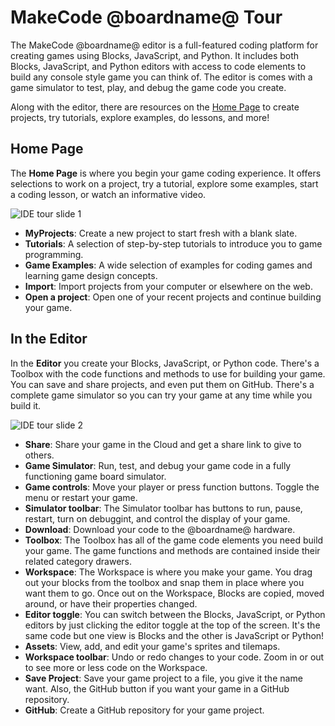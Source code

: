 # MakeCode @boardname@ Tour

The MakeCode @boardname@ editor is a full-featured coding platform for creating games using Blocks, JavaScript, and Python. It includes both Blocks, JavaScript, and Python editors with access to code elements to build any console style game you can think of. The editor is comes with a game simulator to test, play, and debug the game code you create.

Along with the editor, there are resources on the [Home Page](@homeurl@) to create projects, try tutorials, explore examples, do lessons, and more!

## Home Page

The **Home Page** is where you begin your game coding experience. It offers selections to work on a project, try a tutorial, explore some examples, start a coding lesson, or watch an informative video.

![IDE tour slide 1](/static/ide-tour/ide-tour1.png)

* **MyProjects**: Create a new project to start fresh with a blank slate.
* **Tutorials**: A selection of step-by-step tutorials to introduce you to game programming.
* **Game Examples**: A wide selection of examples for coding games and learning game design concepts.
* **Import**: Import projects from your computer or elsewhere on the web.
* **Open a project**: Open one of your recent projects and continue building your game.

## In the Editor

In the **Editor** you create your Blocks, JavaScript, or Python code. There's a Toolbox with the code functions and methods to use for building your game. You can save and share projects, and even put them on GitHub. There's a complete game simulator so you can try your game at any time while you build it.

![IDE tour slide 2](/static/ide-tour/ide-tour2.png)

* **Share**: Share your game in the Cloud and get a share link to give to others.
* **Game Simulator**: Run, test, and debug your game code in a fully functioning game board simulator.
* **Game controls**: Move your player or press function buttons. Toggle the menu or restart your game.
* **Simulator toolbar**: The Simulator toolbar has buttons to run, pause, restart, turn on debuggint, and control the display of your game. 
* **Download**: Download your code to the @boardname@ hardware.
* **Toolbox**: The Toolbox has all of the game code elements you need build your game. The game functions and methods are contained inside their related category drawers.
* **Workspace**: The Workspace is where you make your game. You drag out your blocks from the toolbox and snap them in place where you want them to go. Once out on the Workspace, Blocks are copied, moved around, or have their properties changed.
* **Editor toggle**: You can switch between the Blocks, JavaScript, or Python editors by just clicking the editor toggle at the top of the screen. It's the same code but one view is Blocks and the other is JavaScript or Python!
* **Assets**: View, add, and edit your game's sprites and tilemaps.
* **Workspace toolbar**: Undo or redo changes to your code. Zoom in or out to see more or less code on the Workspace.
* **Save Project**: Save your game project to a file, you give it the name want. Also, the GitHub button if you want your game in a GitHub repository.
* **GitHub**: Create a GitHub repository for your game project.
